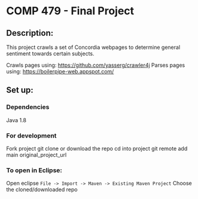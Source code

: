 # COMP 479 - Final Project

## Description:
This project crawls a set of Concordia webpages to determine general sentiment towards certain subjects.

Crawls pages using: https://github.com/yasserg/crawler4j
Parses pages using: https://boilerpipe-web.appspot.com/

## Set up:

### Dependencies
Java 1.8

### For development
Fork project
git clone or download the repo
cd into project
git remote add main original_project_url

### To open in Eclipse:
Open eclipse
`File -> Import -> Maven -> Existing Maven Project`
Choose the cloned/downloaded repo
